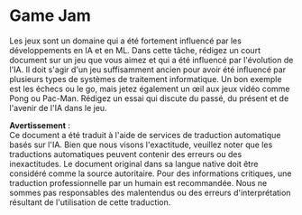 # Game Jam

Les jeux sont un domaine qui a été fortement influencé par les développements en IA et en ML. Dans cette tâche, rédigez un court document sur un jeu que vous aimez et qui a été influencé par l'évolution de l'IA. Il doit s'agir d'un jeu suffisamment ancien pour avoir été influencé par plusieurs types de systèmes de traitement informatique. Un bon exemple est les échecs ou le go, mais jetez également un œil aux jeux vidéo comme Pong ou Pac-Man. Rédigez un essai qui discute du passé, du présent et de l'avenir de l'IA dans le jeu.

**Avertissement** :  
Ce document a été traduit à l'aide de services de traduction automatique basés sur l'IA. Bien que nous visons l'exactitude, veuillez noter que les traductions automatiques peuvent contenir des erreurs ou des inexactitudes. Le document original dans sa langue native doit être considéré comme la source autoritaire. Pour des informations critiques, une traduction professionnelle par un humain est recommandée. Nous ne sommes pas responsables des malentendus ou des erreurs d'interprétation résultant de l'utilisation de cette traduction.